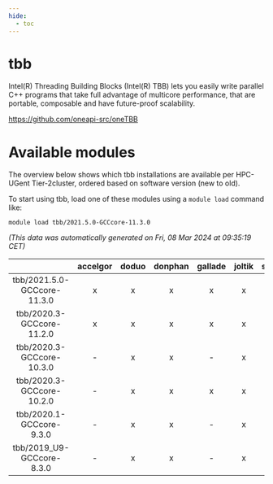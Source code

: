 ```yaml
---
hide:
  - toc
---
```


tbb
===


Intel(R) Threading Building Blocks (Intel(R) TBB) lets you easily write parallel C++ programs that take full advantage of multicore performance, that are portable, composable and have future-proof scalability.

https://github.com/oneapi-src/oneTBB
# Available modules


The overview below shows which tbb installations are available per HPC-UGent Tier-2cluster, ordered based on software version (new to old).

To start using tbb, load one of these modules using a `module load` command like:

```shell
module load tbb/2021.5.0-GCCcore-11.3.0
```

*(This data was automatically generated on Fri, 08 Mar 2024 at 09:35:19 CET)*  

| |accelgor|doduo|donphan|gallade|joltik|skitty|
| :---: | :---: | :---: | :---: | :---: | :---: | :---: |
|tbb/2021.5.0-GCCcore-11.3.0|x|x|x|x|x|x|
|tbb/2020.3-GCCcore-11.2.0|x|x|x|x|x|x|
|tbb/2020.3-GCCcore-10.3.0|-|x|x|-|x|x|
|tbb/2020.3-GCCcore-10.2.0|-|x|x|x|x|x|
|tbb/2020.1-GCCcore-9.3.0|-|x|x|-|x|x|
|tbb/2019_U9-GCCcore-8.3.0|-|x|x|-|x|x|
